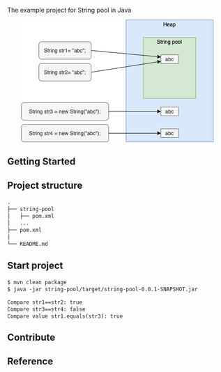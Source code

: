 The example project for String pool in Java

<div align="center">
    <img src="./assets/images/string_pool.png"/>
</div>

## Getting Started

## Project structure
```
.
├── string-pool
│   ├── pom.xml
│   ...
├── pom.xml
|
└── README.md
```

## Start project

```shell
$ mvn clean package
$ java -jar string-pool/target/string-pool-0.0.1-SNAPSHOT.jar
```

```shell
Compare str1==str2: true
Compare str3==str4: false
Compare value str1.equals(str3): true
```

## Contribute

## Reference